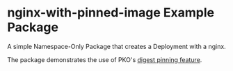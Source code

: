 # nginx-with-pinned-image Example Package

A simple Namespace-Only Package that creates a Deployment with a nginx.

The package demonstrates the use of PKO's [digest pinning feature](https://package-operator.run/docs/guides/image-digests/).
